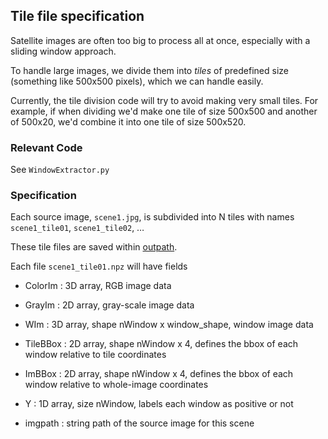 ## Tile file specification

Satellite images are often too big to process all at once, especially with a sliding window approach.  

To handle large images, we divide them into *tiles* of predefined size (something like 500x500 pixels), which we can handle easily. 

Currently, the tile division code will try to avoid making very small tiles. For example, if when dividing we'd make one tile of size 500x500 and another of 500x20, we'd combine it into one tile of size 500x520. 

### Relevant Code

See `WindowExtractor.py`

###  Specification

Each source image, `scene1.jpg`, is subdivided into N tiles with names `scene1_tile01`, `scene1_tile02`, …

These tile files are saved within [outpath](Spec-OutputDir.md).

Each file `scene1_tile01.npz` will have fields

* ColorIm : 3D array, RGB image data
* GrayIm : 2D array, gray-scale image data
* WIm : 3D array, shape nWindow x window_shape, window image data
* TileBBox : 2D array, shape nWindow x 4, defines the bbox of each window relative to tile coordinates

* ImBBox : 2D array, shape nWindow x 4, defines the bbox of each window relative to whole-image coordinates
* Y : 1D array, size nWindow, labels each window as positive or not
* imgpath : string path of the source image for this scene